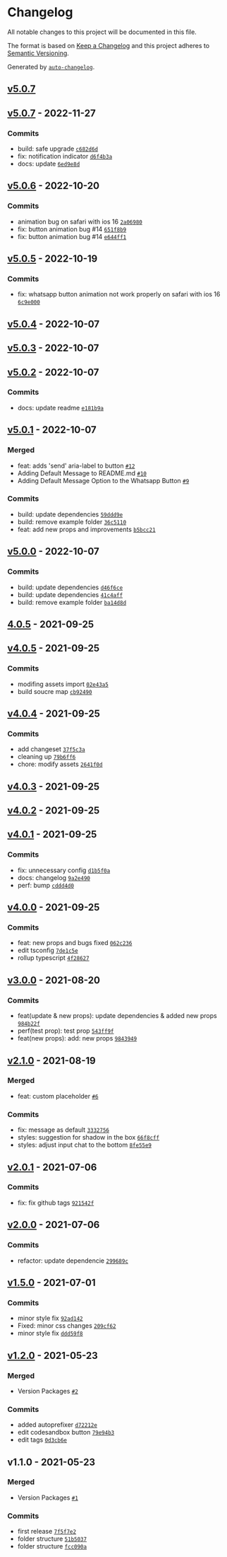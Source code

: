 # Changelog

All notable changes to this project will be documented in this file.

The format is based on [Keep a Changelog](https://keepachangelog.com/en/1.0.0/)
and this project adheres to [Semantic Versioning](https://semver.org/spec/v2.0.0.html).

Generated by [`auto-changelog`](https://github.com/CookPete/auto-changelog).

## [v5.0.7](https://github.com/awran5/react-floating-whatsapp/compare/v5.0.7...v5.0.7)

## [v5.0.7](https://github.com/awran5/react-floating-whatsapp/compare/v5.0.6...v5.0.7) - 2022-11-27

### Commits

- build: safe upgrade [`c682d6d`](https://github.com/awran5/react-floating-whatsapp/commit/c682d6d4ebe605bbfc69d4818eb1e06bb61fffb8)
- fix: notification indicator [`d6f4b3a`](https://github.com/awran5/react-floating-whatsapp/commit/d6f4b3a6711516c96c295fc826aa18fa7b8d4249)
- docs: update [`6ed9e8d`](https://github.com/awran5/react-floating-whatsapp/commit/6ed9e8d24626f8cbc5af9c837a65e15be70dc6d4)

## [v5.0.6](https://github.com/awran5/react-floating-whatsapp/compare/v5.0.5...v5.0.6) - 2022-10-20

### Commits

- animation bug on safari with ios 16 [`2a06980`](https://github.com/awran5/react-floating-whatsapp/commit/2a0698015a5c0008828c4c56b079e4073d253576)
- fix: button animation bug #14 [`651f8b9`](https://github.com/awran5/react-floating-whatsapp/commit/651f8b9088ec80eddb45be78dfad6403797118ec)
- fix: button animation bug #14 [`e644ff1`](https://github.com/awran5/react-floating-whatsapp/commit/e644ff16e04765897c6f12c65024e23a52775cfa)

## [v5.0.5](https://github.com/awran5/react-floating-whatsapp/compare/v5.0.4...v5.0.5) - 2022-10-19

### Commits

- fix: whatsapp button animation not work properly on safari with ios 16 [`6c9e000`](https://github.com/awran5/react-floating-whatsapp/commit/6c9e000e6f4488b8d4567b5a9a0125271397cf53)

## [v5.0.4](https://github.com/awran5/react-floating-whatsapp/compare/v5.0.3...v5.0.4) - 2022-10-07

## [v5.0.3](https://github.com/awran5/react-floating-whatsapp/compare/v5.0.2...v5.0.3) - 2022-10-07

## [v5.0.2](https://github.com/awran5/react-floating-whatsapp/compare/v5.0.1...v5.0.2) - 2022-10-07

### Commits

- docs: update readme [`e181b9a`](https://github.com/awran5/react-floating-whatsapp/commit/e181b9a8a97fe87100677bfd49fc4d736c7b89db)

## [v5.0.1](https://github.com/awran5/react-floating-whatsapp/compare/v5.0.0...v5.0.1) - 2022-10-07

### Merged

- feat: adds 'send' aria-label to button [`#12`](https://github.com/awran5/react-floating-whatsapp/pull/12)
- Adding Default Message to README.md [`#10`](https://github.com/awran5/react-floating-whatsapp/pull/10)
- Adding Default Message Option to the Whatsapp Button [`#9`](https://github.com/awran5/react-floating-whatsapp/pull/9)

### Commits

- build: update dependencies [`59ddd9e`](https://github.com/awran5/react-floating-whatsapp/commit/59ddd9eeb1b1217e3049216c621148717f424d82)
- build: remove example folder [`36c5110`](https://github.com/awran5/react-floating-whatsapp/commit/36c51103b735bf6e33005e5e82fab768b99502b7)
- feat: add new props and improvements [`b5bcc21`](https://github.com/awran5/react-floating-whatsapp/commit/b5bcc21496d3626c71d1df0712a2d05ff3ed4c15)

## [v5.0.0](https://github.com/awran5/react-floating-whatsapp/compare/4.0.5...v5.0.0) - 2022-10-07

### Commits

- build: update dependencies [`d46f6ce`](https://github.com/awran5/react-floating-whatsapp/commit/d46f6ce70988019ba82caf12e3d0a7c58b762798)
- build: update dependencies [`41c4aff`](https://github.com/awran5/react-floating-whatsapp/commit/41c4affaff8809bec62c46a6755c24ae807dd6d9)
- build: remove example folder [`ba14d8d`](https://github.com/awran5/react-floating-whatsapp/commit/ba14d8da4dd17efa83121512648f79e3ad57b30b)

## [4.0.5](https://github.com/awran5/react-floating-whatsapp/compare/v4.0.5...4.0.5) - 2021-09-25

## [v4.0.5](https://github.com/awran5/react-floating-whatsapp/compare/v4.0.4...v4.0.5) - 2021-09-25

### Commits

- modifing assets import [`02e43a5`](https://github.com/awran5/react-floating-whatsapp/commit/02e43a5b72ccc6c0f35f7b9b40d7000d6213beb4)
- build soucre map [`cb92490`](https://github.com/awran5/react-floating-whatsapp/commit/cb92490197dd6ee03fc62217d860436c15c7b3c9)

## [v4.0.4](https://github.com/awran5/react-floating-whatsapp/compare/v4.0.3...v4.0.4) - 2021-09-25

### Commits

- add changeset [`37f5c3a`](https://github.com/awran5/react-floating-whatsapp/commit/37f5c3a1ac623851dea5d7b528dc656e2422b578)
- cleaning up [`79b6ff6`](https://github.com/awran5/react-floating-whatsapp/commit/79b6ff600d3f377b599c54bb13a3855a9e65e88d)
- chore: modify assets [`2641f0d`](https://github.com/awran5/react-floating-whatsapp/commit/2641f0d6e0f211a3f017b408151fc6310215be9a)

## [v4.0.3](https://github.com/awran5/react-floating-whatsapp/compare/v4.0.2...v4.0.3) - 2021-09-25

## [v4.0.2](https://github.com/awran5/react-floating-whatsapp/compare/v4.0.1...v4.0.2) - 2021-09-25

## [v4.0.1](https://github.com/awran5/react-floating-whatsapp/compare/v4.0.0...v4.0.1) - 2021-09-25

### Commits

- fix: unnecessary config [`d1b5f0a`](https://github.com/awran5/react-floating-whatsapp/commit/d1b5f0a76e28b1b6c449349b672f6588153e611d)
- docs: changelog [`9a2e490`](https://github.com/awran5/react-floating-whatsapp/commit/9a2e4901b134ab156721c0472f7852aa70ca45da)
- perf: bump [`cddd4d0`](https://github.com/awran5/react-floating-whatsapp/commit/cddd4d0a73efee05e9e4b11a9cb1d68de7c3f249)

## [v4.0.0](https://github.com/awran5/react-floating-whatsapp/compare/v3.0.0...v4.0.0) - 2021-09-25

### Commits

- feat: new props and bugs fixed [`062c236`](https://github.com/awran5/react-floating-whatsapp/commit/062c23635c872242413720dcf46864f622e77eeb)
- edit tsconfig [`7de1c5e`](https://github.com/awran5/react-floating-whatsapp/commit/7de1c5e992689ce196049119145aec8eb885fbe3)
- rollup typescript [`4f28627`](https://github.com/awran5/react-floating-whatsapp/commit/4f28627c17bb24acaf48e4dbce963337d62840d5)

## [v3.0.0](https://github.com/awran5/react-floating-whatsapp/compare/v2.1.0...v3.0.0) - 2021-08-20

### Commits

- feat(update & new props): update dependencies & added new props [`984b22f`](https://github.com/awran5/react-floating-whatsapp/commit/984b22f7132918c03c1afefb215a02301eb224f6)
- perf(test prop): test prop [`543ff9f`](https://github.com/awran5/react-floating-whatsapp/commit/543ff9fb01ecf64d7869c448ea76c2a348260073)
- feat(new props): add: new props [`9843949`](https://github.com/awran5/react-floating-whatsapp/commit/98439491041b7e570ad803129722676bea31c639)

## [v2.1.0](https://github.com/awran5/react-floating-whatsapp/compare/v2.0.1...v2.1.0) - 2021-08-19

### Merged

- feat: custom placeholder [`#6`](https://github.com/awran5/react-floating-whatsapp/pull/6)

### Commits

- fix: message as default [`3332756`](https://github.com/awran5/react-floating-whatsapp/commit/3332756ab7b59890732a837f48d06e7ac35fd880)
- styles: suggestion for shadow in the box [`66f8cff`](https://github.com/awran5/react-floating-whatsapp/commit/66f8cff0de2abfe13f47f05d8f3b9b9583f41a2f)
- styles: adjust input chat to the bottom [`8fe55e9`](https://github.com/awran5/react-floating-whatsapp/commit/8fe55e93fc5433b37cc942260c8df4dca8ee7f15)

## [v2.0.1](https://github.com/awran5/react-floating-whatsapp/compare/v2.0.0...v2.0.1) - 2021-07-06

### Commits

- fix: fix github tags [`921542f`](https://github.com/awran5/react-floating-whatsapp/commit/921542f6bef95e6cdbd7dd5858f3404688c00a74)

## [v2.0.0](https://github.com/awran5/react-floating-whatsapp/compare/v1.5.0...v2.0.0) - 2021-07-06

### Commits

- refactor: update dependencie [`299689c`](https://github.com/awran5/react-floating-whatsapp/commit/299689c78928b3276a3fe1af428822047f28149d)

## [v1.5.0](https://github.com/awran5/react-floating-whatsapp/compare/v1.2.0...v1.5.0) - 2021-07-01

### Commits

- minor style fix [`92ad142`](https://github.com/awran5/react-floating-whatsapp/commit/92ad142d55b83a4a5f3a6b74fb5853213ef98d71)
- Fixed: minor css changes [`209cf62`](https://github.com/awran5/react-floating-whatsapp/commit/209cf629074992dca6295705e486246d397ec6f3)
- minor style fix [`ddd59f8`](https://github.com/awran5/react-floating-whatsapp/commit/ddd59f8702afb660638e92f3e49c6f8957b77add)

## [v1.2.0](https://github.com/awran5/react-floating-whatsapp/compare/v1.1.0...v1.2.0) - 2021-05-23

### Merged

- Version Packages [`#2`](https://github.com/awran5/react-floating-whatsapp/pull/2)

### Commits

- added autoprefixer [`d72212e`](https://github.com/awran5/react-floating-whatsapp/commit/d72212e424997a0c9aff34bf2c5447a1992e5407)
- edit codesandbox button [`79e94b3`](https://github.com/awran5/react-floating-whatsapp/commit/79e94b32c7a6cf56032676dc6ee5c5486cef0963)
- edit tags [`0d3cb6e`](https://github.com/awran5/react-floating-whatsapp/commit/0d3cb6e773453b492fad55a7fb6d51830a70eb6a)

## v1.1.0 - 2021-05-23

### Merged

- Version Packages [`#1`](https://github.com/awran5/react-floating-whatsapp/pull/1)

### Commits

- first release [`7f5f7e2`](https://github.com/awran5/react-floating-whatsapp/commit/7f5f7e2dc1cadc415301c4daed8fc4cd7edf1067)
- folder structure [`51b5037`](https://github.com/awran5/react-floating-whatsapp/commit/51b5037f932a744b220ff96a5798591905a4aecf)
- folder structure [`fcc090a`](https://github.com/awran5/react-floating-whatsapp/commit/fcc090a4b11a22f2f0c259121a59350131fa74f5)
